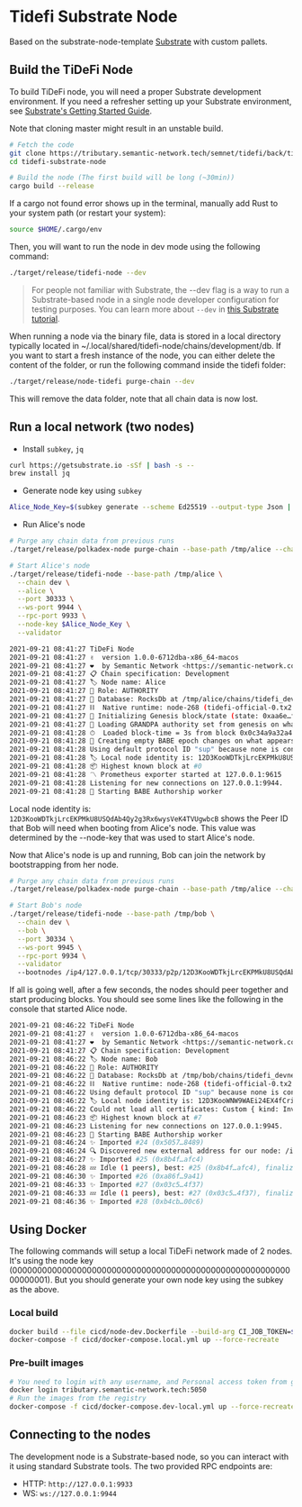 # Tidefi Substrate Node

Based on the substrate-node-template [Substrate](https://github.com/substrate-developer-hub/substrate-node-template) with custom pallets.

## Build the TiDeFi Node

To build TiDeFi node, you will need a proper Substrate development environment. If you need a refresher setting up your Substrate environment, see [Substrate's Getting Started Guide](https://substrate.dev/docs/en/knowledgebase/getting-started/).

Note that cloning master might result in an unstable build.

```bash
# Fetch the code
git clone https://tributary.semantic-network.tech/semnet/tidefi/back/tidefi-substrate-node.git
cd tidefi-substrate-node

# Build the node (The first build will be long (~30min))
cargo build --release
```

If a cargo not found error shows up in the terminal, manually add Rust to your system path (or restart your system):

```bash
source $HOME/.cargo/env
```

Then, you will want to run the node in dev mode using the following command:

```bash
./target/release/tidefi-node --dev
```

> For people not familiar with Substrate, the --dev flag is a way to run a Substrate-based node in a single node developer configuration for testing purposes. You can learn more about `--dev` in [this Substrate tutorial](https://substrate.dev/docs/en/tutorials/create-your-first-substrate-chain/interact).

When running a node via the binary file, data is stored in a local directory typically located in ~/.local/shared/tidefi-node/chains/development/db. If you want to start a fresh instance of the node, you can either delete the content of the folder, or run the following command inside the tidefi folder:

```bash
./target/release/node-tidefi purge-chain --dev
```

This will remove the data folder, note that all chain data is now lost.

## Run a local network (two nodes)

- Install `subkey`, `jq`
```bash
curl https://getsubstrate.io -sSf | bash -s --
brew install jq
```

- Generate node key using `subkey`
```bash
Alice_Node_Key=$(subkey generate --scheme Ed25519 --output-type Json | jq -r '.secretSeed')
```

- Run Alice's node

```bash
# Purge any chain data from previous runs
./target/release/polkadex-node purge-chain --base-path /tmp/alice --chain local

# Start Alice's node
./target/release/tidefi-node --base-path /tmp/alice \
  --chain dev \
  --alice \
  --port 30333 \
  --ws-port 9944 \
  --rpc-port 9933 \
  --node-key $Alice_Node_Key \
  --validator
```

```bash
2021-09-21 08:41:27 TiDeFi Node
2021-09-21 08:41:27 ✌️  version 1.0.0-6712dba-x86_64-macos
2021-09-21 08:41:27 ❤️  by Semantic Network <https://semantic-network.com>, 2017-2021
2021-09-21 08:41:27 📋 Chain specification: Development
2021-09-21 08:41:27 🏷 Node name: Alice
2021-09-21 08:41:27 👤 Role: AUTHORITY
2021-09-21 08:41:27 💾 Database: RocksDb at /tmp/alice/chains/tidefi_devnet/db/full
2021-09-21 08:41:27 ⛓  Native runtime: node-268 (tidefi-official-0.tx2.au10)
2021-09-21 08:41:27 🔨 Initializing Genesis block/state (state: 0xaa6e…f921, header-hash: 0x0c34…ce67)
2021-09-21 08:41:27 👴 Loading GRANDPA authority set from genesis on what appears to be first startup.
2021-09-21 08:41:28 ⏱  Loaded block-time = 3s from block 0x0c34a9a32a42c852c3cf3348e0da1c249381610ae0672a99332de19b30a8ce67
2021-09-21 08:41:28 👶 Creating empty BABE epoch changes on what appears to be first startup.
2021-09-21 08:41:28 Using default protocol ID "sup" because none is configured in the chain specs
2021-09-21 08:41:28 🏷 Local node identity is: 12D3KooWDTkjLrcEKPMkU8USQdAb4Qy2g3Rx6wysVeK4TVUgwbcB
2021-09-21 08:41:28 📦 Highest known block at #0
2021-09-21 08:41:28 〽️ Prometheus exporter started at 127.0.0.1:9615
2021-09-21 08:41:28 Listening for new connections on 127.0.0.1:9944.
2021-09-21 08:41:28 👶 Starting BABE Authorship worker
```

Local node identity is: `12D3KooWDTkjLrcEKPMkU8USQdAb4Qy2g3Rx6wysVeK4TVUgwbcB` shows the Peer ID that Bob will need when booting from Alice's node. This value was determined by the --node-key that was used to start Alice's node.

Now that Alice's node is up and running, Bob can join the network by bootstrapping from her node.
```bash
# Purge any chain data from previous runs
./target/release/polkadex-node purge-chain --base-path /tmp/alice --chain local

# Start Bob's node
./target/release/tidefi-node --base-path /tmp/bob \
  --chain dev \
  --bob \
  --port 30334 \
  --ws-port 9945 \
  --rpc-port 9934 \
  --validator
  --bootnodes /ip4/127.0.0.1/tcp/30333/p2p/12D3KooWDTkjLrcEKPMkU8USQdAb4Qy2g3Rx6wysVeK4TVUgwbcB
```

If all is going well, after a few seconds, the nodes should peer together and start producing blocks. You should see some lines like the following in the console that started Alice node.

```bash
2021-09-21 08:46:22 TiDeFi Node
2021-09-21 08:41:27 ✌️  version 1.0.0-6712dba-x86_64-macos
2021-09-21 08:41:27 ❤️  by Semantic Network <https://semantic-network.com>, 2017-2021
2021-09-21 08:41:27 📋 Chain specification: Development
2021-09-21 08:46:22 🏷 Node name: Bob
2021-09-21 08:46:22 👤 Role: AUTHORITY
2021-09-21 08:46:22 💾 Database: RocksDb at /tmp/bob/chains/tidefi_devnet/db/full
2021-09-21 08:46:22 ⛓  Native runtime: node-268 (tidefi-official-0.tx2.au10)
2021-09-21 08:46:22 Using default protocol ID "sup" because none is configured in the chain specs
2021-09-21 08:46:22 🏷 Local node identity is: 12D3KooWNW9WAEi24EX4fCrifoczzp5cGtehRre5X9ie4Zs4gjZ4
2021-09-21 08:46:22 Could not load all certificates: Custom { kind: InvalidData, error: Custom { kind: InvalidData, error: BadDER } }
2021-09-21 08:46:23 📦 Highest known block at #7
2021-09-21 08:46:23 Listening for new connections on 127.0.0.1:9945.
2021-09-21 08:46:23 👶 Starting BABE Authorship worker
2021-09-21 08:46:24 ✨ Imported #24 (0x5057…8489)
2021-09-21 08:46:24 🔍 Discovered new external address for our node: /ip4/192.168.0.116/tcp/30334/p2p/12D3KooWNW9WAEi24EX4fCrifoczzp5cGtehRre5X9ie4Zs4gjZ4
2021-09-21 08:46:27 ✨ Imported #25 (0x8b4f…afc4)
2021-09-21 08:46:28 💤 Idle (1 peers), best: #25 (0x8b4f…afc4), finalized #23 (0x0c95…f3c8), ⬇ 2.3kiB/s ⬆ 0.8kiB/s
2021-09-21 08:46:30 ✨ Imported #26 (0xa86f…9a41)
2021-09-21 08:46:33 ✨ Imported #27 (0x03c5…4f37)
2021-09-21 08:46:33 💤 Idle (1 peers), best: #27 (0x03c5…4f37), finalized #24 (0x5057…8489), ⬇ 0.8kiB/s ⬆ 0.5kiB/s
2021-09-21 08:46:36 ✨ Imported #28 (0xb4cb…00c6)
```

## Using Docker

The following commands will setup a local TiDeFi network made of 2 nodes. It's using the node key (0000000000000000000000000000000000000000000000000000000000000001). But you should generate your own node key using the subkey as the above.

### Local build

```bash
docker build --file cicd/node-dev.Dockerfile --build-arg CI_JOB_TOKEN=$CI_JOB_TOKEN -t tidefi-node .
docker-compose -f cicd/docker-compose.local.yml up --force-recreate
```

### Pre-built images

```bash
# You need to login with any username, and Personal access token from gitlab
docker login tributary.semantic-network.tech:5050
# Run the images from the registry
docker-compose -f cicd/docker-compose.dev-local.yml up --force-recreate
```

## Connecting to the nodes
The development node is a Substrate-based node, so you can interact with it using standard Substrate tools. The two provided RPC endpoints are:
- HTTP: `http://127.0.0.1:9933`
- WS: `ws://127.0.0.1:9944`
